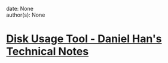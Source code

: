 
date: None  
author(s): None  

# [Disk Usage Tool - Daniel Han's Technical Notes](https://sites.google.com/site/xiangyangsite/home/technical-tips/windows-tips/disk-usage)



